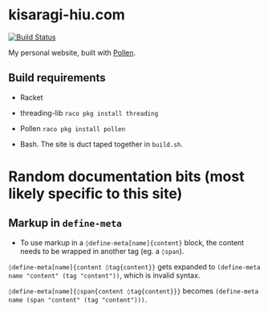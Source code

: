 # kisaragi-hiu.com

[![Build Status](https://travis-ci.org/kisaragi-hiu/kisaragi-hiu.com.svg?branch=source)](https://travis-ci.org/kisaragi-hiu/kisaragi-hiu.com)

My personal website, built with [Pollen](https://github.com/mbutterick/pollen).

## Build requirements

- Racket
- threading-lib `raco pkg install threading`
- Pollen `raco pkg install pollen`

- Bash. The site is duct taped together in `build.sh`.

# Random documentation bits (most likely specific to this site)

## Markup in `define-meta`

- To use markup in a `◊define-meta[name]{content}` block, the content needs to be wrapped in another tag (eg. a `◊span`).

`◊define-meta[name]{content ◊tag{content}}` gets expanded to `(define-meta name "content" (tag "content"))`, which is invalid syntax.

`◊define-meta[name]{◊span{content ◊tag{content}}}` becomes `(define-meta name (span "content" (tag "content")))`.
